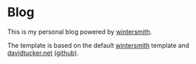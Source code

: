 
# Blog

This is my personal blog powered by
[wintersmith](https://github.com/jnordberg/wintersmith).

The template is based on the default
[wintersmith](https://github.com/jnordberg/wintersmith) template and
[davidtucker.net](http://www.davidtucker.net)
[(github)](https://github.com/davidtucker/davidtucker-blog).
